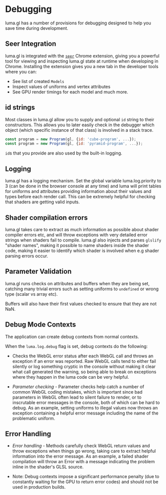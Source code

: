 # Debugging

luma.gl has a number of provisions for debugging designed to help you save time during development.


## Seer Integration

luma.gl is integrated with the [`seer`](https://chrome.google.com/webstore/detail/seer/eogckabefmgphfgngjdmmlfbddmonfdh) Chrome extension, giving you a powerful tool for viewing and inspecting luma.gl state at runtime when developing in Chrome. Installing the extension gives you a new tab in the developer tools where you can:
* See list of created `Models`
* Inspect values of uniforms and vertex attributes
* See GPU render timings for each model
and much more.


## id strings

Most classes in luma.gl allow you to supply and optional `id` string to their constructors. This allows you to later easily check in the debugger which object (which specific instance of that class) is involved in a stack trace.

```js
const program = new Program(gl, {id: 'cube-program', ...});
const program = new Program(gl, {id: 'pyramid-program', ...});
```

`id`s that you provide are also used by the built-in logging.


## Logging

luma.gl has a logging mechanism. Set the global variable luma.log.priority to 3 (can be done in the browser console at any time) and luma will print tables for uniforms and attributes providing information about their values and types before each render call. This can be extremely helpful for checking that shaders are getting valid inputs.


## Shader compilation errors

luma.gl takes care to extract as much information as possible about shader compiler errors etc, and will throw exceptions with very detailed error strings when shaders fail to compile. luma.gl also injects and parses `glslify` "shader names", making it possible to name shaders inside the shader code, making it easier to identify which shader is involved when e.g shader parsing errors occur.


## Parameter Validation

luma.gl runs checks on attributes and buffers when they are being set, catching many trivial errors such as setting uniforms to `undefined` or wrong type (scalar vs array etc).

Buffers will also have their first values checked to ensure that they are not NaN.


## Debug Mode Contexts

The application can create debug contexts from normal contexts.

When the `luma.log.debug` flag is set, debug contexts do the following:

* Checks the WebGL error status after each WebGL call and throws an exception if an error was reported. Raw WebGL calls tend to either fail silently or log something cryptic in the console without making it clear what call generated the warning, so being able to break on exceptions where they happen in the luma code can be very helpful.

* *Parameter checking* - Parameter checks help catch a number of common WebGL coding mistakes, which is important since bad parameters in WebGL often lead to silent failure to render, or to inscrutable error messages in the console, both of which can be hard to debug. As an example, setting uniforms to illegal values now throws an exception containing a helpful error message including the name of the problematic uniform.

## Error Handling

* *Error handling* - Methods carefully check WebGL return values and throw exceptions when things go wrong, taking care to extract helpful information into the error message. As an example, a failed shader compilation will throw an Error with a message indicating the problem inline in the shader's GLSL source.


* Note: Debug contexts impose a significant performance penalty (due to constantly waiting for the GPU to return error codes) and should not be used in production builds.
